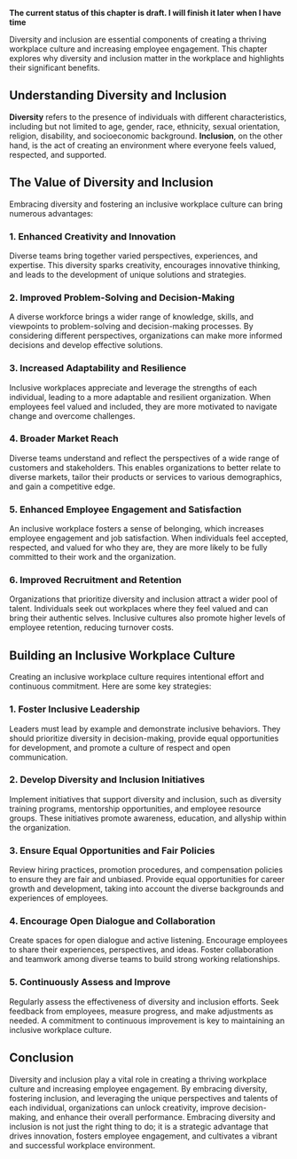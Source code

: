 **The current status of this chapter is draft. I will finish it later when I have time**

Diversity and inclusion are essential components of creating a thriving workplace culture and increasing employee engagement. This chapter explores why diversity and inclusion matter in the workplace and highlights their significant benefits.

Understanding Diversity and Inclusion
-------------------------------------

**Diversity** refers to the presence of individuals with different characteristics, including but not limited to age, gender, race, ethnicity, sexual orientation, religion, disability, and socioeconomic background. **Inclusion**, on the other hand, is the act of creating an environment where everyone feels valued, respected, and supported.

The Value of Diversity and Inclusion
------------------------------------

Embracing diversity and fostering an inclusive workplace culture can bring numerous advantages:

### 1. Enhanced Creativity and Innovation

Diverse teams bring together varied perspectives, experiences, and expertise. This diversity sparks creativity, encourages innovative thinking, and leads to the development of unique solutions and strategies.

### 2. Improved Problem-Solving and Decision-Making

A diverse workforce brings a wider range of knowledge, skills, and viewpoints to problem-solving and decision-making processes. By considering different perspectives, organizations can make more informed decisions and develop effective solutions.

### 3. Increased Adaptability and Resilience

Inclusive workplaces appreciate and leverage the strengths of each individual, leading to a more adaptable and resilient organization. When employees feel valued and included, they are more motivated to navigate change and overcome challenges.

### 4. Broader Market Reach

Diverse teams understand and reflect the perspectives of a wide range of customers and stakeholders. This enables organizations to better relate to diverse markets, tailor their products or services to various demographics, and gain a competitive edge.

### 5. Enhanced Employee Engagement and Satisfaction

An inclusive workplace fosters a sense of belonging, which increases employee engagement and job satisfaction. When individuals feel accepted, respected, and valued for who they are, they are more likely to be fully committed to their work and the organization.

### 6. Improved Recruitment and Retention

Organizations that prioritize diversity and inclusion attract a wider pool of talent. Individuals seek out workplaces where they feel valued and can bring their authentic selves. Inclusive cultures also promote higher levels of employee retention, reducing turnover costs.

Building an Inclusive Workplace Culture
---------------------------------------

Creating an inclusive workplace culture requires intentional effort and continuous commitment. Here are some key strategies:

### 1. Foster Inclusive Leadership

Leaders must lead by example and demonstrate inclusive behaviors. They should prioritize diversity in decision-making, provide equal opportunities for development, and promote a culture of respect and open communication.

### 2. Develop Diversity and Inclusion Initiatives

Implement initiatives that support diversity and inclusion, such as diversity training programs, mentorship opportunities, and employee resource groups. These initiatives promote awareness, education, and allyship within the organization.

### 3. Ensure Equal Opportunities and Fair Policies

Review hiring practices, promotion procedures, and compensation policies to ensure they are fair and unbiased. Provide equal opportunities for career growth and development, taking into account the diverse backgrounds and experiences of employees.

### 4. Encourage Open Dialogue and Collaboration

Create spaces for open dialogue and active listening. Encourage employees to share their experiences, perspectives, and ideas. Foster collaboration and teamwork among diverse teams to build strong working relationships.

### 5. Continuously Assess and Improve

Regularly assess the effectiveness of diversity and inclusion efforts. Seek feedback from employees, measure progress, and make adjustments as needed. A commitment to continuous improvement is key to maintaining an inclusive workplace culture.

Conclusion
----------

Diversity and inclusion play a vital role in creating a thriving workplace culture and increasing employee engagement. By embracing diversity, fostering inclusion, and leveraging the unique perspectives and talents of each individual, organizations can unlock creativity, improve decision-making, and enhance their overall performance. Embracing diversity and inclusion is not just the right thing to do; it is a strategic advantage that drives innovation, fosters employee engagement, and cultivates a vibrant and successful workplace environment.
